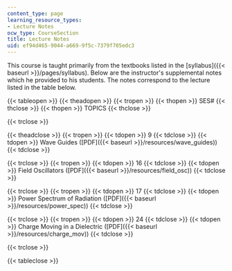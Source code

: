 ```yaml
---
content_type: page
learning_resource_types:
- Lecture Notes
ocw_type: CourseSection
title: Lecture Notes
uid: ef94d465-9044-a669-9f5c-7379f705edc3
---
```


This course is taught primarily from the textbooks listed in the [syllabus]({{< baseurl >}}/pages/syllabus). Below are the instructor's supplemental notes which he provided to his students. The notes correspond to the lecture listed in the table below.

{{< tableopen >}}
{{< theadopen >}}
{{< tropen >}}
{{< thopen >}}
SES#
{{< thclose >}}
{{< thopen >}}
TOPICS
{{< thclose >}}

{{< trclose >}}

{{< theadclose >}}
{{< tropen >}}
{{< tdopen >}}
9
{{< tdclose >}}
{{< tdopen >}}
Wave Guides ([PDF]({{< baseurl >}}/resources/wave_guides))
{{< tdclose >}}

{{< trclose >}}
{{< tropen >}}
{{< tdopen >}}
16
{{< tdclose >}}
{{< tdopen >}}
Field Oscillators ([PDF]({{< baseurl >}}/resources/field_osc))
{{< tdclose >}}

{{< trclose >}}
{{< tropen >}}
{{< tdopen >}}
17
{{< tdclose >}}
{{< tdopen >}}
Power Spectrum of Radiation ([PDF]({{< baseurl >}}/resources/power_spec))
{{< tdclose >}}

{{< trclose >}}
{{< tropen >}}
{{< tdopen >}}
24
{{< tdclose >}}
{{< tdopen >}}
Charge Moving in a Dielectric ([PDF]({{< baseurl >}}/resources/charge_mov))
{{< tdclose >}}

{{< trclose >}}

{{< tableclose >}}
